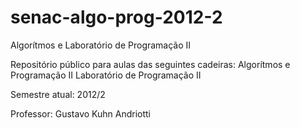 senac-algo-prog-2012-2
======================

Algorítmos e Laboratório de Programação II

Repositório público para aulas das seguintes cadeiras:
Algorítmos e Programação II
Laboratório de Programação II

Semestre atual: 2012/2

Professor: Gustavo Kuhn Andriotti